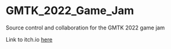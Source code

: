 # GMTK_2022_Game_Jam
 Source control and collaboration for the GMTK 2022 game jam

Link to itch.io [here](https://itch.io/jam/gmtk-jam-2022/rate/1624409)
